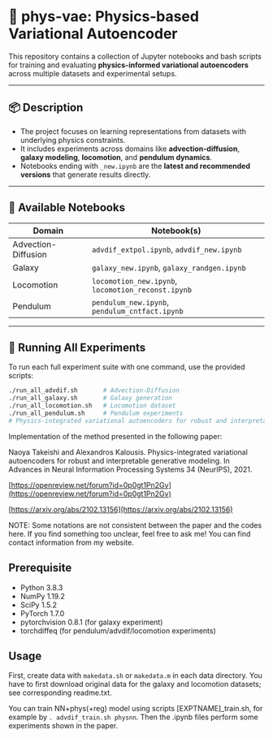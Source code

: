 # 🔬 phys-vae: Physics‑based Variational Autoencoder

This repository contains a collection of Jupyter notebooks and bash scripts for training and evaluating **physics-informed variational autoencoders** across multiple datasets and experimental setups.

---

## 📦 Description

- The project focuses on learning representations from datasets with underlying physics constraints.
- It includes experiments across domains like **advection-diffusion**, **galaxy modeling**, **locomotion**, and **pendulum dynamics**.
- Notebooks ending with `_new.ipynb` are the **latest and recommended versions** that generate results directly.

---

## 🧪 Available Notebooks

| Domain             | Notebook(s)                              |
|--------------------|-------------------------------------------|
| Advection-Diffusion| `advdif_extpol.ipynb`, `advdif_new.ipynb` |
| Galaxy             | `galaxy_new.ipynb`, `galaxy_randgen.ipynb`|
| Locomotion         | `locomotion_new.ipynb`, `locomotion_reconst.ipynb` |
| Pendulum           | `pendulum_new.ipynb`, `pendulum_cntfact.ipynb`     |

---

## 🚀 Running All Experiments

To run each full experiment suite with one command, use the provided scripts:

```bash
./run_all_advdif.sh       # Advection-Diffusion
./run_all_galaxy.sh       # Galaxy generation
./run_all_locomotion.sh   # Locomotion dataset
./run_all_pendulum.sh     # Pendulum experiments
# Physics-integrated variational autoencoders for robust and interpretable generative modeling
```
Implementation of the method presented in the following paper:

Naoya Takeishi and Alexandros Kalousis.
Physics-integrated variational autoencoders for robust and interpretable generative modeling.
In Advances in Neural Information Processing Systems 34 (NeurIPS), 2021.

[https://openreview.net/forum?id=0p0gt1Pn2Gv](https://openreview.net/forum?id=0p0gt1Pn2Gv)

[https://arxiv.org/abs/2102.13156](https://arxiv.org/abs/2102.13156)

NOTE: Some notations are not consistent between the paper and the codes here. If you find something too unclear, feel free to ask me! You can find contact information from my website.

## Prerequisite

- Python 3.8.3
- NumPy 1.19.2
- SciPy 1.5.2
- PyTorch 1.7.0
- pytorchvision 0.8.1 (for galaxy experiment)
- torchdiffeq (for pendulum/advdif/locomotion experiments)

## Usage

First, create data with `makedata.sh` or `makedata.m` in each data directory. You have to first download original data for the galaxy and locomotion datasets; see corresponding readme.txt.

You can train NN+phys(+reg) model using scripts [EXPTNAME]\_train.sh, for example by `. advdif_train.sh physnn`.
Then the .ipynb files perform some experiments shown in the paper.

